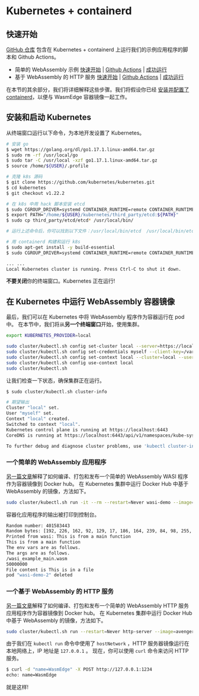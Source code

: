 # Kubernetes + containerd

## 快速开始

[GitHub 仓库](https://github.com/second-state/wasmedge-containers-examples/) 包含在 Kubernetes + containerd 上运行我们的示例应用程序的脚本和 Github Actions。

* 简单的 WebAssembly 示例 [快速开始](https://github.com/second-state/wasmedge-containers-examples/blob/main/kubernetes_containerd/README.md) | [Github Actions](https://github.com/second-state/wasmedge-containers-examples/blob/main/.github/workflows/kubernetes-containerd.yml) | [成功运行](https://github.com/second-state/wasmedge-containers-examples/runs/4577789181?check_suite_focus=true#step:6:3010)
* 基于 WebAssembly 的 HTTP 服务 [快速开始](https://github.com/second-state/wasmedge-containers-examples/blob/main/kubernetes_containerd/http_server/README.md) | [Github Actions](https://github.com/second-state/wasmedge-containers-examples/blob/main/.github/workflows/kubernetes-containerd-server.yml) | [成功运行](https://github.com/second-state/wasmedge-containers-examples/runs/4577789184?check_suite_focus=true#step:6:3016)

在本节的其余部分，我们将详细解释这些步骤。我们将假设你已经 [安装并配置了 containerd](../cri/containerd.md)，以便与 WasmEdge 容器镜像一起工作。

## 安装和启动 Kubernetes

从终端窗口运行以下命令，为本地开发设置了 Kubernetes。

```bash
# 安装 go
$ wget https://golang.org/dl/go1.17.1.linux-amd64.tar.gz
$ sudo rm -rf /usr/local/go
$ sudo tar -C /usr/local -xzf go1.17.1.linux-amd64.tar.gz
$ source /home/${USER}/.profile

# 克隆 k8s 源码
$ git clone https://github.com/kubernetes/kubernetes.git
$ cd kubernetes
$ git checkout v1.22.2

# 在 k8s 中用 hack 脚本安装 etcd
$ sudo CGROUP_DRIVER=systemd CONTAINER_RUNTIME=remote CONTAINER_RUNTIME_ENDPOINT='unix:///var/run/crio/crio.sock' ./hack/install-etcd.sh
$ export PATH="/home/${USER}/kubernetes/third_party/etcd:${PATH}"
$ sudo cp third_party/etcd/etcd* /usr/local/bin/

# 运行上述命令后，你可以找到以下文件：/usr/local/bin/etcd  /usr/local/bin/etcdctl  /usr/local/bin/etcdutl

# 用 containerd 构建和运行 k8s
$ sudo apt-get install -y build-essential
$ sudo CGROUP_DRIVER=systemd CONTAINER_RUNTIME=remote CONTAINER_RUNTIME_ENDPOINT='unix:///var/run/crio/crio.sock' ./hack/local-up-cluster.sh

... ...
Local Kubernetes cluster is running. Press Ctrl-C to shut it down.
```
  
**不要关闭**你的终端窗口。Kubernetes 正在运行!

## 在 Kubernetes 中运行 WebAssembly 容器镜像

最后，我们可以在 Kubernetes 中将 WebAssembly 程序作为容器运行在 pod 中。
在本节中，我们将从**另一个终端窗口**开始，使用集群。

```bash
export KUBERNETES_PROVIDER=local

sudo cluster/kubectl.sh config set-cluster local --server=https://localhost:6443 --certificate-authority=/var/run/kubernetes/server-ca.crt
sudo cluster/kubectl.sh config set-credentials myself --client-key=/var/run/kubernetes/client-admin.key --client-certificate=/var/run/kubernetes/client-admin.crt
sudo cluster/kubectl.sh config set-context local --cluster=local --user=myself
sudo cluster/kubectl.sh config use-context local
sudo cluster/kubectl.sh
```

让我们检查一下状态，确保集群正在运行。

```bash
$ sudo cluster/kubectl.sh cluster-info

# 期望输出
Cluster "local" set.
User "myself" set.
Context "local" created.
Switched to context "local".
Kubernetes control plane is running at https://localhost:6443
CoreDNS is running at https://localhost:6443/api/v1/namespaces/kube-system/services/kube-dns:dns/proxy

To further debug and diagnose cluster problems, use 'kubectl cluster-info dump'.
```

### 一个简单的 WebAssembly 应用程序

[另一篇文章](../demo/wasi.md)解释了如何编译、打包和发布一个简单的 WebAssembly WASI 程序作为容器镜像到 Docker hub。
在 Kubernetes 集群中运行 Docker Hub 中基于 WebAssembly 的镜像，方法如下。

```bash
sudo cluster/kubectl.sh run -it --rm --restart=Never wasi-demo --image=hydai/wasm-wasi-example:with-wasm-annotation --annotations="module.wasm.image/variant=compat" --overrides='{"kind":"Pod", "apiVersion":"v1", "spec": {"hostNetwork": true}}' /wasi_example_main.wasm 50000000
```

容器化应用程序的输出被打印到控制台。

```bash
Random number: 401583443
Random bytes: [192, 226, 162, 92, 129, 17, 186, 164, 239, 84, 98, 255, 209, 79, 51, 227, 103, 83, 253, 31, 78, 239, 33, 218, 68, 208, 91, 56, 37, 200, 32, 12, 106, 101, 241, 78, 161, 16, 240, 158, 42, 24, 29, 121, 78, 19, 157, 185, 32, 162, 95, 214, 175, 46, 170, 100, 212, 33, 27, 190, 139, 121, 121, 222, 230, 125, 251, 21, 210, 246, 215, 127, 176, 224, 38, 184, 201, 74, 76, 133, 233, 129, 48, 239, 106, 164, 190, 29, 118, 71, 79, 203, 92, 71, 68, 96, 33, 240, 228, 62, 45, 196, 149, 21, 23, 143, 169, 163, 136, 206, 214, 244, 26, 194, 25, 101, 8, 236, 247, 5, 164, 117, 40, 220, 52, 217, 92, 179]
Printed from wasi: This is from a main function
This is from a main function
The env vars are as follows.
The args are as follows.
/wasi_example_main.wasm
50000000
File content is This is in a file
pod "wasi-demo-2" deleted
```

### 一个基于 WebAssembly 的 HTTP 服务

[另一篇文章](../demo/server.md)解释了如何编译、打包和发布一个简单的 WebAssembly HTTP 服务应用程序作为容器镜像到 Docker hub。
在 Kubernetes 集群中运行 Docker Hub 中基于 WebAssembly 的镜像，方法如下。

```bash
sudo cluster/kubectl.sh run --restart=Never http-server --image=avengermojo/http_server:with-wasm-annotation --annotations="module.wasm.image/variant=compat" --overrides='{"kind":"Pod", "apiVersion":"v1", "spec": {"hostNetwork": true}}'
```

由于我们在 `kubectl run` 命令中使用了 `hostNetwork` ，HTTP 服务器镜像运行在本地网络上，IP 地址是 `127.0.0.1` 。
现在，你可以使用 `curl` 命令来访问 HTTP 服务。

```bash
$ curl -d "name=WasmEdge" -X POST http://127.0.0.1:1234
echo: name=WasmEdge
```

就是这样!
